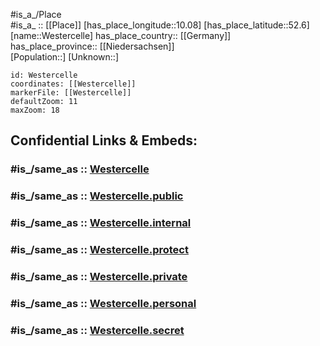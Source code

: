 ﻿---
confidential: public
isDeleted: false
location:
- 52.6
- 10.08
mapmarker: city
mapzoom:
- 7
- 12
SpocWebEntityId: 35571
tags:
- geo/City
type: City
---

#is_a_/Place  
#is_a_ :: [[Place]] 
[has_place_longitude::10.08] 
[has_place_latitude::52.6] 
[name::Westercelle] 
has_place_country:: [[Germany]]  
has_place_province:: [[Niedersachsen]]  
[Population::] 
[Unknown::] 


```leaflet
id: Westercelle
coordinates: [[Westercelle]] 
markerFile: [[Westercelle]] 
defaultZoom: 11 
maxZoom: 18
```


## Confidential Links & Embeds: 

### #is_/same_as :: [Westercelle](/_Standards/Earth/Continent/Europe/Europe~Central/Germany/Germany~West/Niedersachsen/counties~Niedersachsen/Celle/cities~Celle/Celle-city/boroughs~Celle/Westercelle.md) 

### #is_/same_as :: [Westercelle.public](/_public/Earth/Continent/Europe/Europe~Central/Germany/Germany~West/Niedersachsen/counties~Niedersachsen/Celle/cities~Celle/Celle-city/boroughs~Celle/Westercelle.public.md) 

### #is_/same_as :: [Westercelle.internal](/_internal/Earth/Continent/Europe/Europe~Central/Germany/Germany~West/Niedersachsen/counties~Niedersachsen/Celle/cities~Celle/Celle-city/boroughs~Celle/Westercelle.internal.md) 

### #is_/same_as :: [Westercelle.protect](/_protect/Earth/Continent/Europe/Europe~Central/Germany/Germany~West/Niedersachsen/counties~Niedersachsen/Celle/cities~Celle/Celle-city/boroughs~Celle/Westercelle.protect.md) 

### #is_/same_as :: [Westercelle.private](/_private/Earth/Continent/Europe/Europe~Central/Germany/Germany~West/Niedersachsen/counties~Niedersachsen/Celle/cities~Celle/Celle-city/boroughs~Celle/Westercelle.private.md) 

### #is_/same_as :: [Westercelle.personal](/_personal/Earth/Continent/Europe/Europe~Central/Germany/Germany~West/Niedersachsen/counties~Niedersachsen/Celle/cities~Celle/Celle-city/boroughs~Celle/Westercelle.personal.md) 

### #is_/same_as :: [Westercelle.secret](/_secret/Earth/Continent/Europe/Europe~Central/Germany/Germany~West/Niedersachsen/counties~Niedersachsen/Celle/cities~Celle/Celle-city/boroughs~Celle/Westercelle.secret.md)

